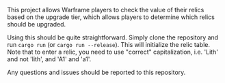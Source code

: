 This project allows Warframe players to check the value of their relics based
on the upgrade tier, which allows players to determine which relics should be
upgraded.

Using this should be quite straightforward. Simply clone the repository and run
`cargo run` (or `cargo run --release`). This will initialize the relic table.
Note that to enter a relic, you need to use "correct" capitalization, i.e.
'Lith' and not 'lith', and 'A1' and 'a1'.

Any questions and issues should be reported to this repository.

